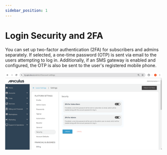 ```yaml
---
sidebar_position: 1
---
```

# Login Security and 2FA

You can set up two-factor authentication (2FA) for subscribers and admins separately. If selected, a one-time password (OTP) is sent via email to the users attempting to log in. Additionally, if an SMS gateway is enabled and configured, the OTP is also be sent to the user's registered mobile phone.

![2FA](img/2FA.png)





